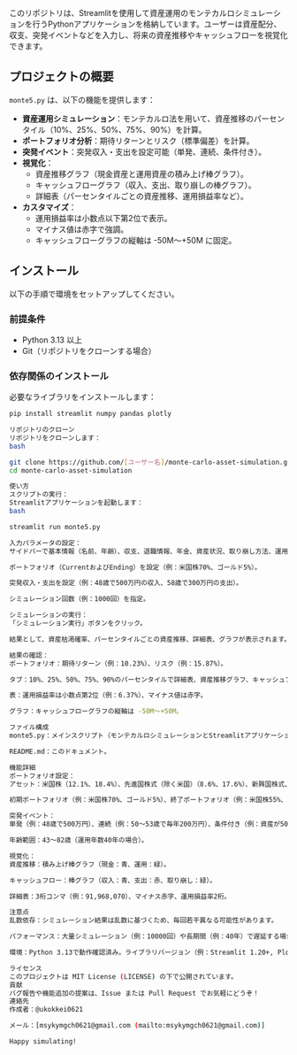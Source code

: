 このリポジトリは、Streamlitを使用して資産運用のモンテカルロシミュレーションを行うPythonアプリケーションを格納しています。ユーザーは資産配分、収支、突発イベントなどを入力し、将来の資産推移やキャッシュフローを視覚化できます。

## プロジェクトの概要

`monte5.py` は、以下の機能を提供します：
- **資産運用シミュレーション**：モンテカルロ法を用いて、資産推移のパーセンタイル（10%、25%、50%、75%、90%）を計算。
- **ポートフォリオ分析**：期待リターンとリスク（標準偏差）を計算。
- **突発イベント**：突発収入・支出を設定可能（単発、連続、条件付き）。
- **視覚化**：
  - 資産推移グラフ（現金資産と運用資産の積み上げ棒グラフ）。
  - キャッシュフローグラフ（収入、支出、取り崩しの棒グラフ）。
  - 詳細表（パーセンタイルごとの資産推移、運用損益率など）。
- **カスタマイズ**：
  - 運用損益率は小数点以下第2位で表示。
  - マイナス値は赤字で強調。
  - キャッシュフローグラフの縦軸は -50M～+50M に固定。

## インストール

以下の手順で環境をセットアップしてください。

### 前提条件
- Python 3.13 以上
- Git（リポジトリをクローンする場合）

### 依存関係のインストール
必要なライブラリをインストールします：
```bash
pip install streamlit numpy pandas plotly

リポジトリのクローン
リポジトリをクローンします：
bash

git clone https://github.com/[ユーザー名]/monte-carlo-asset-simulation.git
cd monte-carlo-asset-simulation

使い方
スクリプトの実行：
Streamlitアプリケーションを起動します：
bash

streamlit run monte5.py

入力パラメータの設定：
サイドバーで基本情報（名前、年齢）、収支、退職情報、年金、資産状況、取り崩し方法、運用年数などを入力。

ポートフォリオ（CurrentおよびEnding）を設定（例：米国株70%、ゴールド5%）。

突発収入・支出を設定（例：48歳で500万円の収入、58歳で300万円の支出）。

シミュレーション回数（例：1000回）を指定。

シミュレーションの実行：
「シミュレーション実行」ボタンをクリック。

結果として、資産枯渇確率、パーセンタイルごとの資産推移、詳細表、グラフが表示されます。

結果の確認：
ポートフォリオ：期待リターン（例：10.23%）、リスク（例：15.87%）。

タブ：10%、25%、50%、75%、90%のパーセンタイルで詳細表、資産推移グラフ、キャッシュフローグラフを確認。

表：運用損益率は小数点第2位（例：6.37%）、マイナス値は赤字。

グラフ：キャッシュフローグラフの縦軸は -50M～+50M。

ファイル構成
monte5.py：メインスクリプト（モンテカルロシミュレーションとStreamlitアプリケーション）。

README.md：このドキュメント。

機能詳細
ポートフォリオ設定：
アセット：米国株（12.1%、18.4%）、先進国株式（除く米国）（8.6%、17.6%）、新興国株式、米国長期債券、ゴールド。

初期ポートフォリオ（例：米国株70%、ゴールド5%）、終了ポートフォリオ（例：米国株55%、ゴールド20%）。

突発イベント：
単発（例：48歳で500万円）、連続（例：50～53歳で毎年200万円）、条件付き（例：資産が5000万円以上で1000万円）。

年齢範囲：43～82歳（運用年数40年の場合）。

視覚化：
資産推移：積み上げ棒グラフ（現金：青、運用：緑）。

キャッシュフロー：棒グラフ（収入：青、支出：赤、取り崩し：緑）。

詳細表：3桁コンマ（例：91,968,070）、マイナス赤字、運用損益率2桁。

注意点
乱数依存：シミュレーション結果は乱数に基づくため、毎回若干異なる可能性があります。

パフォーマンス：大量シミュレーション（例：10000回）や長期間（例：40年）で遅延する場合、キャッシュや並列化を検討してください。

環境：Python 3.13で動作確認済み。ライブラリバージョン（例：Streamlit 1.20+, Plotly 5.10+）に注意。

ライセンス
このプロジェクトは MIT License (LICENSE) の下で公開されています。
貢献
バグ報告や機能追加の提案は、Issue または Pull Request でお気軽にどうぞ！
連絡先
作成者：@ukokkei0621

メール：[msykymgch0621@gmail.com (mailto:msykymgch0621@gmail.com)]

Happy simulating! 

